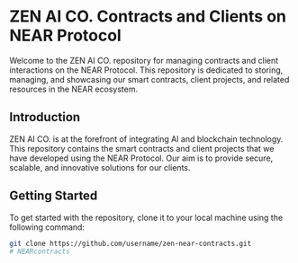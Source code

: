# ZEN AI CO. Contracts and Clients on NEAR Protocol

Welcome to the ZEN AI CO. repository for managing contracts and client interactions on the NEAR Protocol. This repository is dedicated to storing, managing, and showcasing our smart contracts, client projects, and related resources in the NEAR ecosystem.

## Introduction
ZEN AI CO. is at the forefront of integrating AI and blockchain technology. This repository contains the smart contracts and client projects that we have developed using the NEAR Protocol. Our aim is to provide secure, scalable, and innovative solutions for our clients.

## Getting Started
To get started with the repository, clone it to your local machine using the following command:
```bash
git clone https://github.com/username/zen-near-contracts.git
# NEARcontracts

